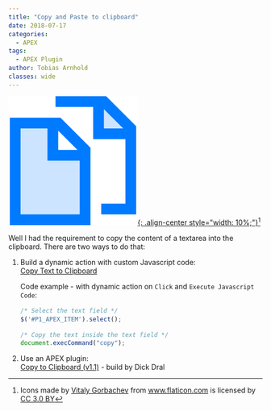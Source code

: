 ```yaml
---
title: "Copy and Paste to clipboard"
date: 2018-07-17
categories:
  - APEX
tags:
  - APEX Plugin
author: Tobias Arnhold
classes: wide
---
```

[![copy-and-paste-to-clipboard-01](/assets/images/posts/2018-07-17-copy-and-paste-to-clipboard-01.webp){: .align-center style="width: 10%;"}](/assets/images/posts/2018-07-17-copy-and-paste-to-clipboard-01.webp)[^1]

Well I had the requirement to copy the content of a textarea into the clipboard. There are two ways to do that:

1. Build a dynamic action with custom Javascript code:  
   <a href="https://www.w3schools.com/howto/howto_js_copy_clipboard.asp" rel="noopener noreferrer" target="_blank">Copy Text to Clipboard</a>

   Code example - with dynamic action on `Click` and `Execute Javascript Code`:

   ```js
   /* Select the text field */
   $('#P1_APEX_ITEM').select();
   ```

   ```js
   /* Copy the text inside the text field */
   document.execCommand("copy");
   ```

2. Use an APEX plugin:  
   <a href="https://apex.world/ords/f?p=100:710:4357238555384::::P710_PLG_ID:NL.DETORA.APEX.COPY_TO_CLIPBOARD" rel="noopener noreferrer" target="_blank">Copy to Clipboard (v1.1)</a> - build by Dick Dral


[^1]:Icons made by <a href="https://www.flaticon.com/authors/vitaly-gorbachev" rel="noopener noreferrer" target="_blank">Vitaly Gorbachev</a> from <a href="https://www.flaticon.com/" rel="noopener noreferrer" target="_blank">www.flaticon.com</a> is licensed by <a href="http://creativecommons.org/licenses/by/3.0/" rel="noopener noreferrer" target="_blank">CC 3.0 BY</a>